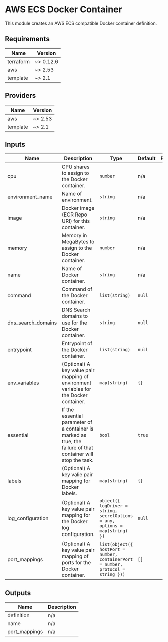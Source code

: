 # AWS ECS Docker Container

This module creates an AWS ECS compatible Docker container definition.

<!-- BEGINNING OF PRE-COMMIT-TERRAFORM DOCS HOOK -->
## Requirements

| Name | Version |
|------|---------|
| terraform | ~> 0.12.6 |
| aws | ~> 2.53 |
| template | ~> 2.1 |

## Providers

| Name | Version |
|------|---------|
| aws | ~> 2.53 |
| template | ~> 2.1 |

## Inputs

| Name | Description | Type | Default | Required |
|------|-------------|------|---------|:--------:|
| cpu | CPU shares to assign to the Docker container. | `number` | n/a | yes |
| environment\_name | Name of environment. | `string` | n/a | yes |
| image | Docker image (ECR Repo URI) for this container. | `string` | n/a | yes |
| memory | Memory in MegaBytes to assign to the Docker container. | `number` | n/a | yes |
| name | Name of Docker container. | `string` | n/a | yes |
| command | Command of the Docker container. | `list(string)` | `null` | no |
| dns\_search\_domains | DNS Search domains to use for the Docker container. | `string` | `null` | no |
| entrypoint | Entrypoint of the Docker container. | `list(string)` | `null` | no |
| env\_variables | (Optional) A key value pair mapping of environment variables for the Docker container. | `map(string)` | `{}` | no |
| essential | If the essential parameter of a container is marked as true, the failure of that container will stop the task. | `bool` | `true` | no |
| labels | (Optional) A key valie pair mapping for Docker labels. | `map(string)` | `{}` | no |
| log\_configuration | (Optional) A key value pair mapping for the Docker log configuration. | `object({ logDriver = string, secretOptions = any, options = map(string) })` | `null` | no |
| port\_mappings | (Optional) A key value pair mapping of ports for the Docker container. | `list(object({ hostPort = number, containerPort = number, protocol = string }))` | `[]` | no |

## Outputs

| Name | Description |
|------|-------------|
| definition | n/a |
| name | n/a |
| port\_mappings | n/a |

<!-- END OF PRE-COMMIT-TERRAFORM DOCS HOOK -->